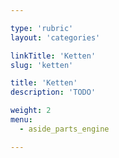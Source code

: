 ```yaml
---

type: 'rubric'
layout: 'categories'

linkTitle: 'Ketten'
slug: 'ketten'

title: 'Ketten'
description: 'TODO'

weight: 2
menu:
  - aside_parts_engine  

---
```

